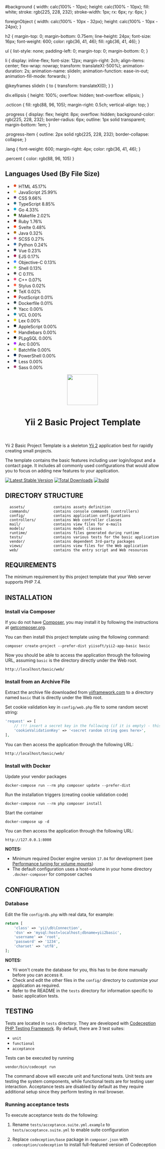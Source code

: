 <svg width="360" height="210" xmlns="http://www.w3.org/2000/svg">
<style>
svg {
  font-family: -apple-system, BlinkMacSystemFont, Segoe UI, Helvetica, Arial, sans-serif, Apple Color Emoji, Segoe UI Emoji;
  font-size: 14px;
  line-height: 21px;
}

#background {
width: calc(100% - 10px);
height: calc(100% - 10px);
fill: white;
stroke: rgb(225, 228, 232);
stroke-width: 1px;
rx: 6px;
ry: 6px;
}

foreignObject {
width: calc(100% - 10px - 32px);
height: calc(100% - 10px - 24px);
}

h2 {
margin-top: 0;
margin-bottom: 0.75em;
line-height: 24px;
font-size: 16px;
font-weight: 600;
color: rgb(36, 41, 46);
fill: rgb(36, 41, 46);
}

ul {
list-style: none;
padding-left: 0;
margin-top: 0;
margin-bottom: 0;
}

li {
display: inline-flex;
font-size: 12px;
margin-right: 2ch;
align-items: center;
flex-wrap: nowrap;
transform: translateX(-500%);
animation-duration: 2s;
animation-name: slideIn;
animation-function: ease-in-out;
animation-fill-mode: forwards;
}

@keyframes slideIn {
to {
transform: translateX(0);
}
}

div.ellipsis {
height: 100%;
overflow: hidden;
text-overflow: ellipsis;
}

.octicon {
fill: rgb(88, 96, 105);
margin-right: 0.5ch;
vertical-align: top;
}

.progress {
display: flex;
height: 8px;
overflow: hidden;
background-color: rgb(225, 228, 232);
border-radius: 6px;
outline: 1px solid transparent;
margin-bottom: 1em;
}

.progress-item {
outline: 2px solid rgb(225, 228, 232);
border-collapse: collapse;
}

.lang {
font-weight: 600;
margin-right: 4px;
color: rgb(36, 41, 46);
}

.percent {
color: rgb(88, 96, 105)
}
</style>
<g transform="translate(5, 5)">
<rect id="background" />
<g transform="translate(16, 16)">
<foreignObject>

<div xmlns="http://www.w3.org/1999/xhtml" class="ellipsis">

<h2>Languages Used (By File Size)</h2>

<div>
<span class="progress">
<span style="background-color: #e34c26;width: 45.172%;" class="progress-item"></span><span style="background-color: #f1e05a;width: 25.986%;" class="progress-item"></span><span style="background-color: #563d7c;width: 9.656%;" class="progress-item"></span><span style="background-color: #2b7489;width: 8.851%;" class="progress-item"></span><span style="background-color: #00ADD8;width: 4.333%;" class="progress-item"></span><span style="background-color: #427819;width: 2.016%;" class="progress-item"></span><span style="background-color: #701516;width: 1.759%;" class="progress-item"></span><span style="background-color: #ff3e00;width: 0.482%;" class="progress-item"></span><span style="background-color: #b07219;width: 0.322%;" class="progress-item"></span><span style="background-color: #c6538c;width: 0.265%;" class="progress-item"></span><span style="background-color: #3572A5;width: 0.242%;" class="progress-item"></span><span style="background-color: #2c3e50;width: 0.228%;" class="progress-item"></span><span style="background-color: #a91e50;width: 0.173%;" class="progress-item"></span><span style="background-color: #438eff;width: 0.130%;" class="progress-item"></span><span style="background-color: #89e051;width: 0.129%;" class="progress-item"></span><span style="background-color: #555555;width: 0.108%;" class="progress-item"></span><span style="background-color: #f34b7d;width: 0.067%;" class="progress-item"></span><span style="background-color: #ff6347;width: 0.023%;" class="progress-item"></span><span style="background-color: #3D6117;width: 0.021%;" class="progress-item"></span><span style="background-color: #da291c;width: 0.009%;" class="progress-item"></span><span style="background-color: #384d54;width: 0.008%;" class="progress-item"></span><span style="background-color: #4B6C4B;width: 0.005%;" class="progress-item"></span><span style="background-color: #148AA8;width: 0.004%;" class="progress-item"></span><span style="background-color: #DBCA00;width: 0.004%;" class="progress-item"></span><span style="background-color: #101F1F;width: 0.003%;" class="progress-item"></span><span style="background-color: #f7931e;width: 0.002%;" class="progress-item"></span><span style="background-color: #000000;width: 0.002%;" class="progress-item"></span><span style="background-color: #aa2afe;width: 0.000%;" class="progress-item"></span><span style="background-color: #C1F12E;width: 0.000%;" class="progress-item"></span><span style="background-color: #012456;width: 0.000%;" class="progress-item"></span><span style="background-color: #1d365d;width: 0.000%;" class="progress-item"></span><span style="background-color: #a53b70;width: 0.000%;" class="progress-item"></span>
</span>
</div>

<ul>

<li style="animation-delay: 0ms;">
<svg xmlns="http://www.w3.org/2000/svg" class="octicon" style="fill:#e34c26;"
viewBox="0 0 16 16" version="1.1" width="16" height="16"><path
fill-rule="evenodd" d="M8 4a4 4 0 100 8 4 4 0 000-8z"></path></svg>
<span class="lang">HTML</span>
<span class="percent">45.17%</span>
</li>

<li style="animation-delay: 150ms;">
<svg xmlns="http://www.w3.org/2000/svg" class="octicon" style="fill:#f1e05a;"
viewBox="0 0 16 16" version="1.1" width="16" height="16"><path
fill-rule="evenodd" d="M8 4a4 4 0 100 8 4 4 0 000-8z"></path></svg>
<span class="lang">JavaScript</span>
<span class="percent">25.99%</span>
</li>

<li style="animation-delay: 300ms;">
<svg xmlns="http://www.w3.org/2000/svg" class="octicon" style="fill:#563d7c;"
viewBox="0 0 16 16" version="1.1" width="16" height="16"><path
fill-rule="evenodd" d="M8 4a4 4 0 100 8 4 4 0 000-8z"></path></svg>
<span class="lang">CSS</span>
<span class="percent">9.66%</span>
</li>

<li style="animation-delay: 450ms;">
<svg xmlns="http://www.w3.org/2000/svg" class="octicon" style="fill:#2b7489;"
viewBox="0 0 16 16" version="1.1" width="16" height="16"><path
fill-rule="evenodd" d="M8 4a4 4 0 100 8 4 4 0 000-8z"></path></svg>
<span class="lang">TypeScript</span>
<span class="percent">8.85%</span>
</li>

<li style="animation-delay: 600ms;">
<svg xmlns="http://www.w3.org/2000/svg" class="octicon" style="fill:#00ADD8;"
viewBox="0 0 16 16" version="1.1" width="16" height="16"><path
fill-rule="evenodd" d="M8 4a4 4 0 100 8 4 4 0 000-8z"></path></svg>
<span class="lang">Go</span>
<span class="percent">4.33%</span>
</li>

<li style="animation-delay: 750ms;">
<svg xmlns="http://www.w3.org/2000/svg" class="octicon" style="fill:#427819;"
viewBox="0 0 16 16" version="1.1" width="16" height="16"><path
fill-rule="evenodd" d="M8 4a4 4 0 100 8 4 4 0 000-8z"></path></svg>
<span class="lang">Makefile</span>
<span class="percent">2.02%</span>
</li>

<li style="animation-delay: 900ms;">
<svg xmlns="http://www.w3.org/2000/svg" class="octicon" style="fill:#701516;"
viewBox="0 0 16 16" version="1.1" width="16" height="16"><path
fill-rule="evenodd" d="M8 4a4 4 0 100 8 4 4 0 000-8z"></path></svg>
<span class="lang">Ruby</span>
<span class="percent">1.76%</span>
</li>

<li style="animation-delay: 1050ms;">
<svg xmlns="http://www.w3.org/2000/svg" class="octicon" style="fill:#ff3e00;"
viewBox="0 0 16 16" version="1.1" width="16" height="16"><path
fill-rule="evenodd" d="M8 4a4 4 0 100 8 4 4 0 000-8z"></path></svg>
<span class="lang">Svelte</span>
<span class="percent">0.48%</span>
</li>

<li style="animation-delay: 1200ms;">
<svg xmlns="http://www.w3.org/2000/svg" class="octicon" style="fill:#b07219;"
viewBox="0 0 16 16" version="1.1" width="16" height="16"><path
fill-rule="evenodd" d="M8 4a4 4 0 100 8 4 4 0 000-8z"></path></svg>
<span class="lang">Java</span>
<span class="percent">0.32%</span>
</li>

<li style="animation-delay: 1350ms;">
<svg xmlns="http://www.w3.org/2000/svg" class="octicon" style="fill:#c6538c;"
viewBox="0 0 16 16" version="1.1" width="16" height="16"><path
fill-rule="evenodd" d="M8 4a4 4 0 100 8 4 4 0 000-8z"></path></svg>
<span class="lang">SCSS</span>
<span class="percent">0.27%</span>
</li>

<li style="animation-delay: 1500ms;">
<svg xmlns="http://www.w3.org/2000/svg" class="octicon" style="fill:#3572A5;"
viewBox="0 0 16 16" version="1.1" width="16" height="16"><path
fill-rule="evenodd" d="M8 4a4 4 0 100 8 4 4 0 000-8z"></path></svg>
<span class="lang">Python</span>
<span class="percent">0.24%</span>
</li>

<li style="animation-delay: 1650ms;">
<svg xmlns="http://www.w3.org/2000/svg" class="octicon" style="fill:#2c3e50;"
viewBox="0 0 16 16" version="1.1" width="16" height="16"><path
fill-rule="evenodd" d="M8 4a4 4 0 100 8 4 4 0 000-8z"></path></svg>
<span class="lang">Vue</span>
<span class="percent">0.23%</span>
</li>

<li style="animation-delay: 1800ms;">
<svg xmlns="http://www.w3.org/2000/svg" class="octicon" style="fill:#a91e50;"
viewBox="0 0 16 16" version="1.1" width="16" height="16"><path
fill-rule="evenodd" d="M8 4a4 4 0 100 8 4 4 0 000-8z"></path></svg>
<span class="lang">EJS</span>
<span class="percent">0.17%</span>
</li>

<li style="animation-delay: 1950ms;">
<svg xmlns="http://www.w3.org/2000/svg" class="octicon" style="fill:#438eff;"
viewBox="0 0 16 16" version="1.1" width="16" height="16"><path
fill-rule="evenodd" d="M8 4a4 4 0 100 8 4 4 0 000-8z"></path></svg>
<span class="lang">Objective-C</span>
<span class="percent">0.13%</span>
</li>

<li style="animation-delay: 2100ms;">
<svg xmlns="http://www.w3.org/2000/svg" class="octicon" style="fill:#89e051;"
viewBox="0 0 16 16" version="1.1" width="16" height="16"><path
fill-rule="evenodd" d="M8 4a4 4 0 100 8 4 4 0 000-8z"></path></svg>
<span class="lang">Shell</span>
<span class="percent">0.13%</span>
</li>

<li style="animation-delay: 2250ms;">
<svg xmlns="http://www.w3.org/2000/svg" class="octicon" style="fill:#555555;"
viewBox="0 0 16 16" version="1.1" width="16" height="16"><path
fill-rule="evenodd" d="M8 4a4 4 0 100 8 4 4 0 000-8z"></path></svg>
<span class="lang">C</span>
<span class="percent">0.11%</span>
</li>

<li style="animation-delay: 2400ms;">
<svg xmlns="http://www.w3.org/2000/svg" class="octicon" style="fill:#f34b7d;"
viewBox="0 0 16 16" version="1.1" width="16" height="16"><path
fill-rule="evenodd" d="M8 4a4 4 0 100 8 4 4 0 000-8z"></path></svg>
<span class="lang">C++</span>
<span class="percent">0.07%</span>
</li>

<li style="animation-delay: 2550ms;">
<svg xmlns="http://www.w3.org/2000/svg" class="octicon" style="fill:#ff6347;"
viewBox="0 0 16 16" version="1.1" width="16" height="16"><path
fill-rule="evenodd" d="M8 4a4 4 0 100 8 4 4 0 000-8z"></path></svg>
<span class="lang">Stylus</span>
<span class="percent">0.02%</span>
</li>

<li style="animation-delay: 2700ms;">
<svg xmlns="http://www.w3.org/2000/svg" class="octicon" style="fill:#3D6117;"
viewBox="0 0 16 16" version="1.1" width="16" height="16"><path
fill-rule="evenodd" d="M8 4a4 4 0 100 8 4 4 0 000-8z"></path></svg>
<span class="lang">TeX</span>
<span class="percent">0.02%</span>
</li>

<li style="animation-delay: 2850ms;">
<svg xmlns="http://www.w3.org/2000/svg" class="octicon" style="fill:#da291c;"
viewBox="0 0 16 16" version="1.1" width="16" height="16"><path
fill-rule="evenodd" d="M8 4a4 4 0 100 8 4 4 0 000-8z"></path></svg>
<span class="lang">PostScript</span>
<span class="percent">0.01%</span>
</li>

<li style="animation-delay: 3000ms;">
<svg xmlns="http://www.w3.org/2000/svg" class="octicon" style="fill:#384d54;"
viewBox="0 0 16 16" version="1.1" width="16" height="16"><path
fill-rule="evenodd" d="M8 4a4 4 0 100 8 4 4 0 000-8z"></path></svg>
<span class="lang">Dockerfile</span>
<span class="percent">0.01%</span>
</li>

<li style="animation-delay: 3150ms;">
<svg xmlns="http://www.w3.org/2000/svg" class="octicon" style="fill:#4B6C4B;"
viewBox="0 0 16 16" version="1.1" width="16" height="16"><path
fill-rule="evenodd" d="M8 4a4 4 0 100 8 4 4 0 000-8z"></path></svg>
<span class="lang">Yacc</span>
<span class="percent">0.00%</span>
</li>

<li style="animation-delay: 3300ms;">
<svg xmlns="http://www.w3.org/2000/svg" class="octicon" style="fill:#148AA8;"
viewBox="0 0 16 16" version="1.1" width="16" height="16"><path
fill-rule="evenodd" d="M8 4a4 4 0 100 8 4 4 0 000-8z"></path></svg>
<span class="lang">VCL</span>
<span class="percent">0.00%</span>
</li>

<li style="animation-delay: 3450ms;">
<svg xmlns="http://www.w3.org/2000/svg" class="octicon" style="fill:#DBCA00;"
viewBox="0 0 16 16" version="1.1" width="16" height="16"><path
fill-rule="evenodd" d="M8 4a4 4 0 100 8 4 4 0 000-8z"></path></svg>
<span class="lang">Lex</span>
<span class="percent">0.00%</span>
</li>

<li style="animation-delay: 3600ms;">
<svg xmlns="http://www.w3.org/2000/svg" class="octicon" style="fill:#101F1F;"
viewBox="0 0 16 16" version="1.1" width="16" height="16"><path
fill-rule="evenodd" d="M8 4a4 4 0 100 8 4 4 0 000-8z"></path></svg>
<span class="lang">AppleScript</span>
<span class="percent">0.00%</span>
</li>

<li style="animation-delay: 3750ms;">
<svg xmlns="http://www.w3.org/2000/svg" class="octicon" style="fill:#f7931e;"
viewBox="0 0 16 16" version="1.1" width="16" height="16"><path
fill-rule="evenodd" d="M8 4a4 4 0 100 8 4 4 0 000-8z"></path></svg>
<span class="lang">Handlebars</span>
<span class="percent">0.00%</span>
</li>

<li style="animation-delay: 3900ms;">
<svg xmlns="http://www.w3.org/2000/svg" class="octicon" style="fill:#000000;"
viewBox="0 0 16 16" version="1.1" width="16" height="16"><path
fill-rule="evenodd" d="M8 4a4 4 0 100 8 4 4 0 000-8z"></path></svg>
<span class="lang">PLpgSQL</span>
<span class="percent">0.00%</span>
</li>

<li style="animation-delay: 4050ms;">
<svg xmlns="http://www.w3.org/2000/svg" class="octicon" style="fill:#aa2afe;"
viewBox="0 0 16 16" version="1.1" width="16" height="16"><path
fill-rule="evenodd" d="M8 4a4 4 0 100 8 4 4 0 000-8z"></path></svg>
<span class="lang">Arc</span>
<span class="percent">0.00%</span>
</li>

<li style="animation-delay: 4200ms;">
<svg xmlns="http://www.w3.org/2000/svg" class="octicon" style="fill:#C1F12E;"
viewBox="0 0 16 16" version="1.1" width="16" height="16"><path
fill-rule="evenodd" d="M8 4a4 4 0 100 8 4 4 0 000-8z"></path></svg>
<span class="lang">Batchfile</span>
<span class="percent">0.00%</span>
</li>

<li style="animation-delay: 4350ms;">
<svg xmlns="http://www.w3.org/2000/svg" class="octicon" style="fill:#012456;"
viewBox="0 0 16 16" version="1.1" width="16" height="16"><path
fill-rule="evenodd" d="M8 4a4 4 0 100 8 4 4 0 000-8z"></path></svg>
<span class="lang">PowerShell</span>
<span class="percent">0.00%</span>
</li>

<li style="animation-delay: 4500ms;">
<svg xmlns="http://www.w3.org/2000/svg" class="octicon" style="fill:#1d365d;"
viewBox="0 0 16 16" version="1.1" width="16" height="16"><path
fill-rule="evenodd" d="M8 4a4 4 0 100 8 4 4 0 000-8z"></path></svg>
<span class="lang">Less</span>
<span class="percent">0.00%</span>
</li>

<li style="animation-delay: 4650ms;">
<svg xmlns="http://www.w3.org/2000/svg" class="octicon" style="fill:#a53b70;"
viewBox="0 0 16 16" version="1.1" width="16" height="16"><path
fill-rule="evenodd" d="M8 4a4 4 0 100 8 4 4 0 000-8z"></path></svg>
<span class="lang">Sass</span>
<span class="percent">0.00%</span>
</li>

</ul>

</div>
</foreignObject>
</g>
</g>
</svg>

<p align="center">
    <a href="https://github.com/yiisoft" target="_blank">
        <img src="https://avatars0.githubusercontent.com/u/993323" height="100px">
    </a>
    <h1 align="center">Yii 2 Basic Project Template</h1>
    <br>
</p>

Yii 2 Basic Project Template is a skeleton [Yii 2](http://www.yiiframework.com/) application best for
rapidly creating small projects.

The template contains the basic features including user login/logout and a contact page.
It includes all commonly used configurations that would allow you to focus on adding new
features to your application.

[![Latest Stable Version](https://img.shields.io/packagist/v/yiisoft/yii2-app-basic.svg)](https://packagist.org/packages/yiisoft/yii2-app-basic)
[![Total Downloads](https://img.shields.io/packagist/dt/yiisoft/yii2-app-basic.svg)](https://packagist.org/packages/yiisoft/yii2-app-basic)
[![build](https://github.com/yiisoft/yii2-app-basic/workflows/build/badge.svg)](https://github.com/yiisoft/yii2-app-basic/actions?query=workflow%3Abuild)

## DIRECTORY STRUCTURE

      assets/             contains assets definition
      commands/           contains console commands (controllers)
      config/             contains application configurations
      controllers/        contains Web controller classes
      mail/               contains view files for e-mails
      models/             contains model classes
      runtime/            contains files generated during runtime
      tests/              contains various tests for the basic application
      vendor/             contains dependent 3rd-party packages
      views/              contains view files for the Web application
      web/                contains the entry script and Web resources

## REQUIREMENTS

The minimum requirement by this project template that your Web server supports PHP 7.4.

## INSTALLATION

### Install via Composer

If you do not have [Composer](http://getcomposer.org/), you may install it by following the instructions
at [getcomposer.org](http://getcomposer.org/doc/00-intro.md#installation-nix).

You can then install this project template using the following command:

```
composer create-project --prefer-dist yiisoft/yii2-app-basic basic
```

Now you should be able to access the application through the following URL, assuming `basic` is the directory
directly under the Web root.

```
http://localhost/basic/web/
```

### Install from an Archive File

Extract the archive file downloaded from [yiiframework.com](http://www.yiiframework.com/download/) to
a directory named `basic` that is directly under the Web root.

Set cookie validation key in `config/web.php` file to some random secret string:

```php
'request' => [
    // !!! insert a secret key in the following (if it is empty) - this is required by cookie validation
    'cookieValidationKey' => '<secret random string goes here>',
],
```

You can then access the application through the following URL:

```
http://localhost/basic/web/
```

### Install with Docker

Update your vendor packages

    docker-compose run --rm php composer update --prefer-dist

Run the installation triggers (creating cookie validation code)

    docker-compose run --rm php composer install

Start the container

    docker-compose up -d

You can then access the application through the following URL:

    http://127.0.0.1:8000

**NOTES:**

- Minimum required Docker engine version `17.04` for development (see [Performance tuning for volume mounts](https://docs.docker.com/docker-for-mac/osxfs-caching/))
- The default configuration uses a host-volume in your home directory `.docker-composer` for composer caches

## CONFIGURATION

### Database

Edit the file `config/db.php` with real data, for example:

```php
return [
    'class' => 'yii\db\Connection',
    'dsn' => 'mysql:host=localhost;dbname=yii2basic',
    'username' => 'root',
    'password' => '1234',
    'charset' => 'utf8',
];
```

**NOTES:**

- Yii won't create the database for you, this has to be done manually before you can access it.
- Check and edit the other files in the `config/` directory to customize your application as required.
- Refer to the README in the `tests` directory for information specific to basic application tests.

## TESTING

Tests are located in `tests` directory. They are developed with [Codeception PHP Testing Framework](http://codeception.com/).
By default, there are 3 test suites:

- `unit`
- `functional`
- `acceptance`

Tests can be executed by running

```
vendor/bin/codecept run
```

The command above will execute unit and functional tests. Unit tests are testing the system components, while functional
tests are for testing user interaction. Acceptance tests are disabled by default as they require additional setup since
they perform testing in real browser.

### Running acceptance tests

To execute acceptance tests do the following:

1. Rename `tests/acceptance.suite.yml.example` to `tests/acceptance.suite.yml` to enable suite configuration

2. Replace `codeception/base` package in `composer.json` with `codeception/codeception` to install full-featured
   version of Codeception

3. Update dependencies with Composer

   ```
   composer update
   ```

4. Download [Selenium Server](http://www.seleniumhq.org/download/) and launch it:

   ```
   java -jar ~/selenium-server-standalone-x.xx.x.jar
   ```

   In case of using Selenium Server 3.0 with Firefox browser since v48 or Google Chrome since v53 you must download [GeckoDriver](https://github.com/mozilla/geckodriver/releases) or [ChromeDriver](https://sites.google.com/a/chromium.org/chromedriver/downloads) and launch Selenium with it:

   ```
   # for Firefox
   java -jar -Dwebdriver.gecko.driver=~/geckodriver ~/selenium-server-standalone-3.xx.x.jar

   # for Google Chrome
   java -jar -Dwebdriver.chrome.driver=~/chromedriver ~/selenium-server-standalone-3.xx.x.jar
   ```

   As an alternative way you can use already configured Docker container with older versions of Selenium and Firefox:

   ```
   docker run --net=host selenium/standalone-firefox:2.53.0
   ```

5. (Optional) Create `yii2basic_test` database and update it by applying migrations if you have them.

   ```
   tests/bin/yii migrate
   ```

   The database configuration can be found at `config/test_db.php`.

6. Start web server:

   ```
   tests/bin/yii serve
   ```

7. Now you can run all available tests

   ```
   # run all available tests
   vendor/bin/codecept run

   # run acceptance tests
   vendor/bin/codecept run acceptance

   # run only unit and functional tests
   vendor/bin/codecept run unit,functional
   ```

### Code coverage support

By default, code coverage is disabled in `codeception.yml` configuration file, you should uncomment needed rows to be able
to collect code coverage. You can run your tests and collect coverage with the following command:

```
#collect coverage for all tests
vendor/bin/codecept run --coverage --coverage-html --coverage-xml

#collect coverage only for unit tests
vendor/bin/codecept run unit --coverage --coverage-html --coverage-xml

#collect coverage for unit and functional tests
vendor/bin/codecept run functional,unit --coverage --coverage-html --coverage-xml
```

You can see code coverage output under the `tests/_output` directory.
